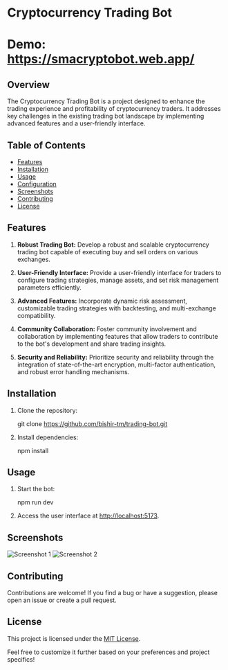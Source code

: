 # Cryptocurrency Trading Bot

# Demo: https://smacryptobot.web.app/

## Overview

The Cryptocurrency Trading Bot is a project designed to enhance the trading experience and profitability of cryptocurrency traders. It addresses key challenges in the existing trading bot landscape by implementing advanced features and a user-friendly interface.

## Table of Contents

- [Features](#features)
- [Installation](#installation)
- [Usage](#usage)
- [Configuration](#configuration)
- [Screenshots](#screenshots)
- [Contributing](#contributing)
- [License](#license)

## Features

1. **Robust Trading Bot:** Develop a robust and scalable cryptocurrency trading bot capable of executing buy and sell orders on various exchanges.

2. **User-Friendly Interface:** Provide a user-friendly interface for traders to configure trading strategies, manage assets, and set risk management parameters efficiently.

3. **Advanced Features:** Incorporate dynamic risk assessment, customizable trading strategies with backtesting, and multi-exchange compatibility.

4. **Community Collaboration:** Foster community involvement and collaboration by implementing features that allow traders to contribute to the bot's development and share trading insights.

5. **Security and Reliability:** Prioritize security and reliability through the integration of state-of-the-art encryption, multi-factor authentication, and robust error handling mechanisms.

## Installation

1. Clone the repository:

   git clone https://github.com/bishir-tm/trading-bot.git

2. Install dependencies:

   npm install

## Usage

1. Start the bot:

   npm run dev

2. Access the user interface at [http://localhost:5173](http://localhost:5173).

## Screenshots

![Screenshot 1](screenshots/screenshot1.png)
![Screenshot 2](screenshots/screenshot2.png)

## Contributing

Contributions are welcome! If you find a bug or have a suggestion, please open an issue or create a pull request.

## License

This project is licensed under the [MIT License](LICENSE).

Feel free to customize it further based on your preferences and project specifics!
